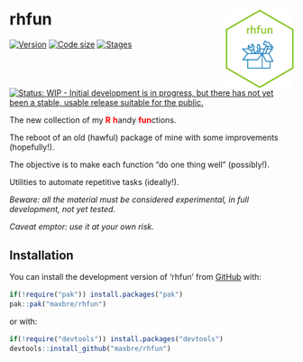 
<!-- README.md is generated from README.Rmd. Please edit that file -->

# rhfun <img src="man/figures/logo.png" align="right" height="139" alt="" />

<!-- badges: start -->

[![Version](https://img.shields.io/badge/devel%20version-0.0.1-blue.svg)](https://github.com/maxbre/rhfun)
[![Code
size](https://img.shields.io/github/languages/code-size/maxbre/rhfun.svg)](https://github.com/maxbre/rhfun)
[![Stages](https://img.shields.io/badge/lifecycle-experimental-orange.svg)](https://lifecycle.r-lib.org/articles/stages.html#experimental)
[![Status: WIP - Initial development is in progress, but there has not
yet been a stable, usable release suitable for the
public.](https://www.repostatus.org/badges/latest/wip.svg)](https://www.repostatus.org/#wip)

<!-- badges: end -->

The new collection of my <span style="color: red">**R**</span>
<span style="color: red;">**h**</span>andy
<span style="color: red;">**fun**</span>ctions.

The reboot of an old (hawful) package of mine with some improvements
(hopefully!).

The objective is to make each function “do one thing well” (possibly!).

Utilities to automate repetitive tasks (ideally!).

*Beware: all the material must be considered experimental, in full
development, not yet tested.*

*Caveat emptor: use it at your own risk.*

## Installation

You can install the development version of ‘rhfun’ from
[GitHub](https://github.com/) with:

``` r
if(!require("pak")) install.packages("pak")
pak::pak("maxbre/rhfun")
```

or with:

``` r
if(!require("devtools")) install.packages("devtools")
devtools::install_github("maxbre/rhfun")
```
